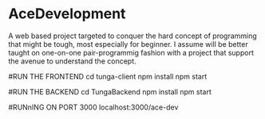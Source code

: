 # AceDevelopment
A web based project targeted to conquer the hard concept of programming that might be tough, most especially for beginner.
I assume will be better taught on one-on-one pair-programmig fashion with a project that support the avenue to understand the concept.


#RUN THE FRONTEND
cd tunga-client
npm install
npm start

#RUN THE BACKEND
cd TungaBackend
npm install
npm start

#RUNnING ON PORT 3000 
localhost:3000/ace-dev

